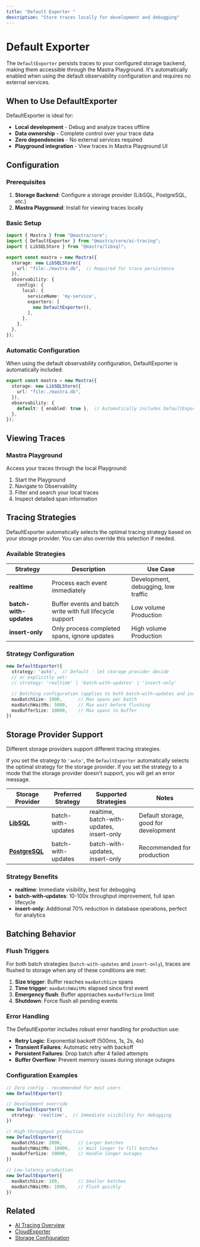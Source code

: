 ```yaml
---
title: "Default Exporter "
description: "Store traces locally for development and debugging"
---
```


# Default Exporter

The `DefaultExporter` persists traces to your configured storage backend, making them accessible through the Mastra Playground. It's automatically enabled when using the default observability configuration and requires no external services.

## When to Use DefaultExporter

DefaultExporter is ideal for:
- **Local development** - Debug and analyze traces offline
- **Data ownership** - Complete control over your trace data
- **Zero dependencies** - No external services required
- **Playground integration** - View traces in Mastra Playground UI

## Configuration

### Prerequisites

1. **Storage Backend**: Configure a storage provider (LibSQL, PostgreSQL, etc.)
2. **Mastra Playground**: Install for viewing traces locally

### Basic Setup

```typescript filename="src/mastra/index.ts"
import { Mastra } from "@mastra/core";
import { DefaultExporter } from "@mastra/core/ai-tracing";
import { LibSQLStore } from "@mastra/libsql";

export const mastra = new Mastra({
  storage: new LibSQLStore({
    url: "file:./mastra.db",  // Required for trace persistence
  }),
  observability: {
    configs: {
      local: {
        serviceName: 'my-service',
        exporters: [
          new DefaultExporter(),
        ],
      },
    },
  },
});
```

### Automatic Configuration

When using the default observability configuration, DefaultExporter is automatically included:

```typescript
export const mastra = new Mastra({
  storage: new LibSQLStore({
    url: "file:./mastra.db",
  }),
  observability: {
    default: { enabled: true },  // Automatically includes DefaultExporter
  },
});
```

## Viewing Traces

### Mastra Playground

Access your traces through the local Playground:

1. Start the Playground
2. Navigate to Observability
3. Filter and search your local traces
4. Inspect detailed span information

## Tracing Strategies

DefaultExporter automatically selects the optimal tracing strategy based on your storage provider. You can also override this selection if needed.

### Available Strategies

| Strategy | Description | Use Case |
|----------|-------------|----------|
| **realtime** | Process each event immediately | Development, debugging, low traffic |
| **batch-with-updates** | Buffer events and batch write with full lifecycle support | Low volume Production |
| **insert-only** | Only process completed spans, ignore updates | High volume Production |

### Strategy Configuration

```typescript
new DefaultExporter({
  strategy: 'auto',  // Default - let storage provider decide
  // or explicitly set:
  // strategy: 'realtime' | 'batch-with-updates' | 'insert-only'

  // Batching configuration (applies to both batch-with-updates and insert-only)
  maxBatchSize: 1000,      // Max spans per batch
  maxBatchWaitMs: 5000,    // Max wait before flushing
  maxBufferSize: 10000,    // Max spans to buffer
})
```

## Storage Provider Support

Different storage providers support different tracing strategies.

If you set the strategy to `'auto'`, the `DefaultExporter` automatically selects the optimal strategy for the storage provider. If you set the strategy to a mode that the storage provider doesn't support, you will get an error message.

| Storage Provider | Preferred Strategy | Supported Strategies | Notes |
|-----------------|-------------------|---------------------|--------|
| **[LibSQL](/reference/storage/libsql)** | batch-with-updates | realtime, batch-with-updates, insert-only | Default storage, good for development |
| **[PostgreSQL](/reference/storage/postgresql)** | batch-with-updates | batch-with-updates, insert-only | Recommended for production |

### Strategy Benefits

- **realtime**: Immediate visibility, best for debugging
- **batch-with-updates**: 10-100x throughput improvement, full span lifecycle
- **insert-only**: Additional 70% reduction in database operations, perfect for analytics

## Batching Behavior

### Flush Triggers

For both batch strategies (`batch-with-updates` and `insert-only`), traces are flushed to storage when any of these conditions are met:

1. **Size trigger**: Buffer reaches `maxBatchSize` spans
2. **Time trigger**: `maxBatchWaitMs` elapsed since first event
3. **Emergency flush**: Buffer approaches `maxBufferSize` limit
4. **Shutdown**: Force flush all pending events

### Error Handling

The DefaultExporter includes robust error handling for production use:

- **Retry Logic**: Exponential backoff (500ms, 1s, 2s, 4s)
- **Transient Failures**: Automatic retry with backoff
- **Persistent Failures**: Drop batch after 4 failed attempts
- **Buffer Overflow**: Prevent memory issues during storage outages

### Configuration Examples

```typescript
// Zero config - recommended for most users
new DefaultExporter()

// Development override
new DefaultExporter({
  strategy: 'realtime',  // Immediate visibility for debugging
})

// High-throughput production
new DefaultExporter({
  maxBatchSize: 2000,      // Larger batches
  maxBatchWaitMs: 10000,   // Wait longer to fill batches
  maxBufferSize: 50000,    // Handle longer outages
})

// Low-latency production
new DefaultExporter({
  maxBatchSize: 100,       // Smaller batches
  maxBatchWaitMs: 1000,    // Flush quickly
})
```

## Related

- [AI Tracing Overview](/docs/observability/ai-tracing/overview)
- [CloudExporter](/docs/observability/ai-tracing/exporters/cloud)
- [Storage Configuration](/docs/storage/overview)